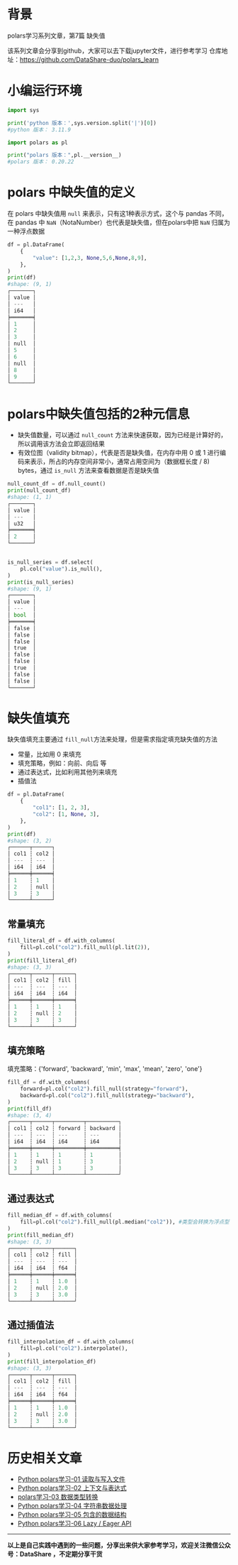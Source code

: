 # 背景
polars学习系列文章，第7篇 缺失值

该系列文章会分享到github，大家可以去下载jupyter文件，进行参考学习
仓库地址：https://github.com/DataShare-duo/polars_learn

# 小编运行环境
```python
import sys

print('python 版本：',sys.version.split('|')[0])
#python 版本： 3.11.9

import polars as pl

print("polars 版本：",pl.__version__)
#polars 版本： 0.20.22
```

# polars 中缺失值的定义
在 polars 中缺失值用 `null` 来表示，只有这1种表示方式，这个与 pandas 不同，在 pandas 中 `NaN`（NotaNumber）也代表是缺失值，但在polars中把 `NaN` 归属为一种浮点数据
```python
df = pl.DataFrame(
    {
        "value": [1,2,3, None,5,6,None,8,9],
    },
)
print(df)
#shape: (9, 1)
┌───────┐
│ value │
│ ---   │
│ i64   │
╞═══════╡
│ 1     │
│ 2     │
│ 3     │
│ null  │
│ 5     │
│ 6     │
│ null  │
│ 8     │
│ 9     │
└───────┘
```

# polars中缺失值包括的2种元信息
- 缺失值数量，可以通过 `null_count` 方法来快速获取，因为已经是计算好的，所以调用该方法会立即返回结果
- 有效位图（validity bitmap），代表是否是缺失值，在内存中用 0 或 1 进行编码来表示，所占的内存空间非常小，通常占用空间为（数据框长度 / 8) bytes，通过 `is_null` 方法来查看数据是否是缺失值

```python
null_count_df = df.null_count()
print(null_count_df)
#shape: (1, 1)
┌───────┐
│ value │
│ ---   │
│ u32   │
╞═══════╡
│ 2     │
└───────┘


is_null_series = df.select(
    pl.col("value").is_null(),
)
print(is_null_series)
#shape: (9, 1)
┌───────┐
│ value │
│ ---   │
│ bool  │
╞═══════╡
│ false │
│ false │
│ false │
│ true  │
│ false │
│ false │
│ true  │
│ false │
│ false │
└───────┘
```
# 缺失值填充
缺失值填充主要通过 `fill_null`方法来处理，但是需求指定填充缺失值的方法
- 常量，比如用 0 来填充
- 填充策略，例如：向前、向后 等
- 通过表达式，比如利用其他列来填充
- 插值法
```python
df = pl.DataFrame(
    {
        "col1": [1, 2, 3],
        "col2": [1, None, 3],
    },
)
print(df)
#shape: (3, 2)
┌──────┬──────┐
│ col1 ┆ col2 │
│ ---  ┆ ---  │
│ i64  ┆ i64  │
╞══════╪══════╡
│ 1    ┆ 1    │
│ 2    ┆ null │
│ 3    ┆ 3    │
└──────┴──────┘
```
## 常量填充
```python
fill_literal_df = df.with_columns(
    fill=pl.col("col2").fill_null(pl.lit(2)),
)
print(fill_literal_df)
#shape: (3, 3)
┌──────┬──────┬──────┐
│ col1 ┆ col2 ┆ fill │
│ ---  ┆ ---  ┆ ---  │
│ i64  ┆ i64  ┆ i64  │
╞══════╪══════╪══════╡
│ 1    ┆ 1    ┆ 1    │
│ 2    ┆ null ┆ 2    │
│ 3    ┆ 3    ┆ 3    │
└──────┴──────┴──────┘
```
## 填充策略
填充策略：{'forward', 'backward', 'min', 'max', 'mean', 'zero', 'one'}
```python
fill_df = df.with_columns(
    forward=pl.col("col2").fill_null(strategy="forward"),
    backward=pl.col("col2").fill_null(strategy="backward"),
)
print(fill_df)
#shape: (3, 4)
┌──────┬──────┬─────────┬──────────┐
│ col1 ┆ col2 ┆ forward ┆ backward │
│ ---  ┆ ---  ┆ ---     ┆ ---      │
│ i64  ┆ i64  ┆ i64     ┆ i64      │
╞══════╪══════╪═════════╪══════════╡
│ 1    ┆ 1    ┆ 1       ┆ 1        │
│ 2    ┆ null ┆ 1       ┆ 3        │
│ 3    ┆ 3    ┆ 3       ┆ 3        │
└──────┴──────┴─────────┴──────────┘
```
## 通过表达式
```python
fill_median_df = df.with_columns(
    fill=pl.col("col2").fill_null(pl.median("col2")), #类型会转换为浮点型
)
print(fill_median_df)
#shape: (3, 3)
┌──────┬──────┬──────┐
│ col1 ┆ col2 ┆ fill │
│ ---  ┆ ---  ┆ ---  │
│ i64  ┆ i64  ┆ f64  │
╞══════╪══════╪══════╡
│ 1    ┆ 1    ┆ 1.0  │
│ 2    ┆ null ┆ 2.0  │
│ 3    ┆ 3    ┆ 3.0  │
└──────┴──────┴──────┘
```
## 通过插值法
```python
fill_interpolation_df = df.with_columns(
    fill=pl.col("col2").interpolate(),  
)
print(fill_interpolation_df)
#shape: (3, 3)
┌──────┬──────┬──────┐
│ col1 ┆ col2 ┆ fill │
│ ---  ┆ ---  ┆ ---  │
│ i64  ┆ i64  ┆ f64  │
╞══════╪══════╪══════╡
│ 1    ┆ 1    ┆ 1.0  │
│ 2    ┆ null ┆ 2.0  │
│ 3    ┆ 3    ┆ 3.0  │
└──────┴──────┴──────┘
```
# 历史相关文章
- [Python polars学习-01 读取与写入文件](https://www.jianshu.com/p/40abe6c2018d)
- [Python polars学习-02 上下文与表达式](https://www.jianshu.com/p/06bacc452401)
- [polars学习-03 数据类型转换](https://www.jianshu.com/p/a53f4a11a909)
- [Python polars学习-04 字符串数据处理](https://www.jianshu.com/p/93bde134ea97)
- [Python polars学习-05 包含的数据结构](https://www.jianshu.com/p/a6ae818e6dd7)
- [Python polars学习-06 Lazy / Eager API](https://www.jianshu.com/p/ec0d6b29bd53)

**************************************************************************
**以上是自己实践中遇到的一些问题，分享出来供大家参考学习，欢迎关注微信公众号：DataShare ，不定期分享干货**
